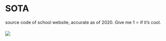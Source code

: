 # SOTA
source code of school website, accurate as of 2020. Give me 1 ⭐ if it’s cool.

<p align="left">
  <img src="https://www.sota.edu.sg/images/default-source/default-album/about-us/sota-logo-white.jpg?sfvrsn=4" />
</p>
